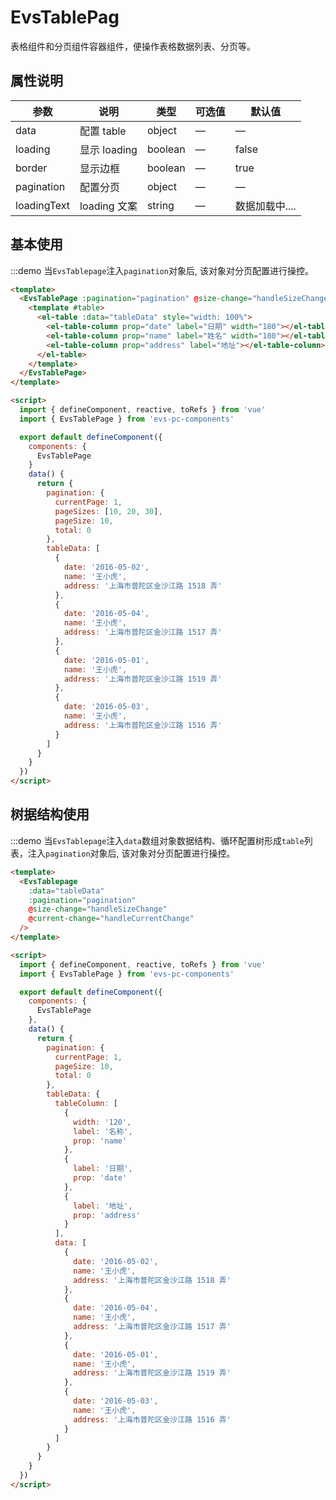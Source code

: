 <!--
 * @Descripttion:
 * @repository: https://github.com/luzhonglai
 * @Author: ZhongLai Lu
 * @Date: 2021-04-01 16:37:56
 * @LastEditors: Zhonglai Lu
 * @LastEditTime: 2021-04-06 15:10:49
-->

# EvsTablePag

表格组件和分页组件容器组件，便操作表格数据列表、分页等。

## 属性说明

| 参数        | 说明         | 类型    | 可选值 | 默认值         |
| ----------- | ------------ | ------- | ------ | -------------- |
| data        | 配置 table   | object  | —      | —              |
| loading     | 显示 loading | boolean | —      | false          |
| border      | 显示边框     | boolean | —      | true           |
| pagination  | 配置分页     | object  | —      | —              |
| loadingText | loading 文案 | string  | —      | 数据加载中.... |

## 基本使用

:::demo 当`EvsTablepage`注入`pagination`对象后, 该对象对分页配置进行操控。

```html
<template>
  <EvsTablePage :pagination="pagination" @size-change="handleSizeChange" @current-change="handleCurrentChange">
    <template #table>
      <el-table :data="tableData" style="width: 100%">
        <el-table-column prop="date" label="日期" width="180"></el-table-column>
        <el-table-column prop="name" label="姓名" width="180"></el-table-column>
        <el-table-column prop="address" label="地址"></el-table-column>
      </el-table>
    </template>
  </EvsTablePage>
</template>

<script>
  import { defineComponent, reactive, toRefs } from 'vue'
  import { EvsTablePage } from 'evs-pc-components'

  export default defineComponent({
    components: {
      EvsTablePage
    }
    data() {
      return {
        pagination: {
          currentPage: 1,
          pageSizes: [10, 20, 30],
          pageSize: 10,
          total: 0
        },
        tableData: [
          {
            date: '2016-05-02',
            name: '王小虎',
            address: '上海市普陀区金沙江路 1518 弄'
          },
          {
            date: '2016-05-04',
            name: '王小虎',
            address: '上海市普陀区金沙江路 1517 弄'
          },
          {
            date: '2016-05-01',
            name: '王小虎',
            address: '上海市普陀区金沙江路 1519 弄'
          },
          {
            date: '2016-05-03',
            name: '王小虎',
            address: '上海市普陀区金沙江路 1516 弄'
          }
        ]
      }
    }
  })
</script>
```

## 树据结构使用

:::demo 当`EvsTablepage`注入`data`数组对象数据结构、循环配置树形成`table`列表，注入`pagination`对象后, 该对象对分页配置进行操控。

```html
<template>
  <EvsTablepage
    :data="tableData"
    :pagination="pagination"
    @size-change="handleSizeChange"
    @current-change="handleCurrentChange"
  />
</template>

<script>
  import { defineComponent, reactive, toRefs } from 'vue'
  import { EvsTablePage } from 'evs-pc-components'

  export default defineComponent({
    components: {
      EvsTablePage
    },
    data() {
      return {
        pagination: {
          currentPage: 1,
          pageSize: 10,
          total: 0
        },
        tableData: {
          tableColumn: [
            {
              width: '120',
              label: '名称',
              prop: 'name'
            },
            {
              label: '日期',
              prop: 'date'
            },
            {
              label: '地址',
              prop: 'address'
            }
          ],
          data: [
            {
              date: '2016-05-02',
              name: '王小虎',
              address: '上海市普陀区金沙江路 1518 弄'
            },
            {
              date: '2016-05-04',
              name: '王小虎',
              address: '上海市普陀区金沙江路 1517 弄'
            },
            {
              date: '2016-05-01',
              name: '王小虎',
              address: '上海市普陀区金沙江路 1519 弄'
            },
            {
              date: '2016-05-03',
              name: '王小虎',
              address: '上海市普陀区金沙江路 1516 弄'
            }
          ]
        }
      }
    }
  })
</script>
```
